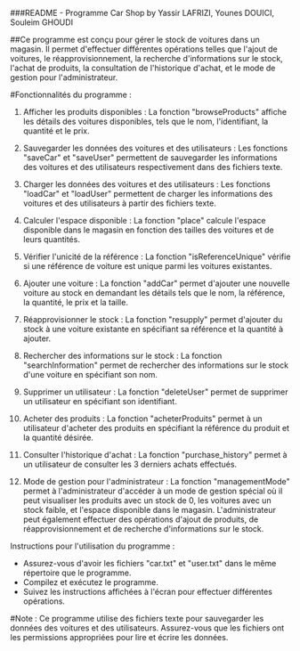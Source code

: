 ###README - Programme Car Shop by Yassir LAFRIZI, Younes DOUICI, Souleim GHOUDI

##Ce programme est conçu pour gérer le stock de voitures dans un magasin. Il permet d'effectuer différentes opérations telles que l'ajout de voitures, le réapprovisionnement, la recherche d'informations sur le stock, l'achat de produits, la consultation de l'historique d'achat, et le mode de gestion pour l'administrateur.

#Fonctionnalités du programme :

1. Afficher les produits disponibles : La fonction "browseProducts" affiche les détails des voitures disponibles, tels que le nom, l'identifiant, la quantité et le prix.

2. Sauvegarder les données des voitures et des utilisateurs : Les fonctions "saveCar" et "saveUser" permettent de sauvegarder les informations des voitures et des utilisateurs respectivement dans des fichiers texte.

3. Charger les données des voitures et des utilisateurs : Les fonctions "loadCar" et "loadUser" permettent de charger les informations des voitures et des utilisateurs à partir des fichiers texte.

4. Calculer l'espace disponible : La fonction "place" calcule l'espace disponible dans le magasin en fonction des tailles des voitures et de leurs quantités.

5. Vérifier l'unicité de la référence : La fonction "isReferenceUnique" vérifie si une référence de voiture est unique parmi les voitures existantes.

6. Ajouter une voiture : La fonction "addCar" permet d'ajouter une nouvelle voiture au stock en demandant les détails tels que le nom, la référence, la quantité, le prix et la taille.

7. Réapprovisionner le stock : La fonction "resupply" permet d'ajouter du stock à une voiture existante en spécifiant sa référence et la quantité à ajouter.

8. Rechercher des informations sur le stock : La fonction "searchInformation" permet de rechercher des informations sur le stock d'une voiture en spécifiant son nom.

9. Supprimer un utilisateur : La fonction "deleteUser" permet de supprimer un utilisateur en spécifiant son identifiant.

10. Acheter des produits : La fonction "acheterProduits" permet à un utilisateur d'acheter des produits en spécifiant la référence du produit et la quantité désirée.

11. Consulter l'historique d'achat : La fonction "purchase_history" permet à un utilisateur de consulter les 3 derniers achats effectués.

12. Mode de gestion pour l'administrateur : La fonction "managementMode" permet à l'administrateur d'accéder à un mode de gestion spécial où il peut visualiser les produits avec un stock de 0, les voitures avec un stock faible, et l'espace disponible dans le magasin. L'administrateur peut également effectuer des opérations d'ajout de produits, de réapprovisionnement et de recherche d'informations sur le stock.

Instructions pour l'utilisation du programme :
- Assurez-vous d'avoir les fichiers "car.txt" et "user.txt" dans le même répertoire que le programme.
- Compilez et exécutez le programme.
- Suivez les instructions affichées à l'écran pour effectuer différentes opérations.

#Note : Ce programme utilise des fichiers texte pour sauvegarder les données des voitures et des utilisateurs. Assurez-vous que les fichiers ont les permissions appropriées pour lire et écrire les données.
